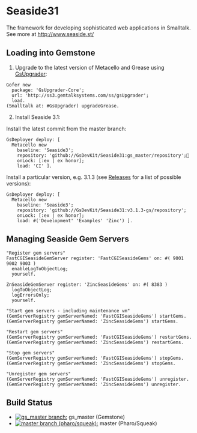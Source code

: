Seaside31
========= 
The framework for developing sophisticated web applications in Smalltalk. 
See more at http://www.seaside.st/

## Loading into Gemstone

1. Upgrade to the latest version of Metacello and Grease using [GsUpgrader](https://github.com/GsDevKit/gsUpgrader#gsupgrader-):
  ```Smalltalk
  Gofer new
    package: 'GsUpgrader-Core';
    url: 'http://ss3.gemtalksystems.com/ss/gsUpgrader';
    load.
  (Smalltalk at: #GsUpgrader) upgradeGrease.
  ```
  
2. Install Seaside 3.1:

  Install the latest commit from the master branch:
  ```Smalltalk
  GsDeployer deploy: [
    Metacello new
      baseline: 'Seaside3';
      repository: 'github://GsDevKit/Seaside31:gs_master/repository';
      onLock: [:ex | ex honor];
      load: 'CI' ].
  ```

  Install a particular version, e.g. 3.1.3 (see [Releases](https://github.com/GsDevKit/Seaside31/releases) for a list of possible versions):
  ```Smalltalk
  GsDeployer deploy: [
    Metacello new
      baseline: 'Seaside3';
      repository: 'github://GsDevKit/Seaside31:v3.1.3-gs/repository';
      onLock: [:ex | ex honor];
      load: #('Development' 'Examples' 'Zinc') ].
  ```

## Managing Seaside Gem Servers

```Smalltalk
"Register gem servers"
FastCGISeasideGemServer register: 'FastCGISeasideGems' on: #( 9001 9002 9003 )
  enableLogToObjectLog;
  yourself.

ZnSeasideGemServer register: 'ZincSeasideGems' on: #( 8383 )
  logToObjectLog;
  logErrorsOnly;
  yourself.

"Start gem servers - including maintenance vm"
(GemServerRegistry gemServerNamed: 'FastCGISeasideGems') startGems.
(GemServerRegistry gemServerNamed: 'ZincSeasideGems') startGems.

"Restart gem servers"
(GemServerRegistry gemServerNamed: 'FastCGISeasideGems') restartGems.
(GemServerRegistry gemServerNamed: 'ZincSeasideGems') restartGems.

"Stop gem servers"
(GemServerRegistry gemServerNamed: 'FastCGISeasideGems') stopGems.
(GemServerRegistry gemServerNamed: 'ZincSeasideGems') stopGems.

"Unregister gem servers"
(GemServerRegistry gemServerNamed: 'FastCGISeasideGems') unregister.
(GemServerRegistry gemServerNamed: 'ZincSeasideGems') unregister.
```

## Build Status
 - [![gs_master branch:](https://travis-ci.org/GsDevKit/Seaside31.png?branch=gs_master)](https://travis-ci.org/GsDevKit/Seaside31) gs_master (Gemstone)
 - [![master branch (pharo/squeak):](https://travis-ci.org/GsDevKit/Seaside31.png?branch=master)](https://travis-ci.org/GsDevKit/Seaside31)  master (Pharo/Squeak)

 [1]: https://github.com/GsDevKit/gsDevKitHome/blob/master/projects/glass/upgradeToGLASS1.md#upgrade-to-glass1
